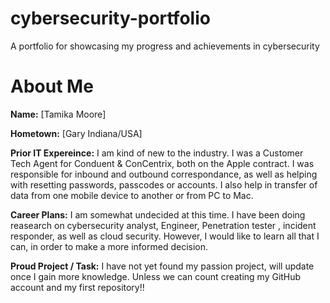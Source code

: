 # cybersecurity-portfolio
A portfolio for showcasing my progress and achievements in cybersecurity
# About Me
**Name:** [Tamika Moore]

**Hometown:** [Gary Indiana/USA]

**Prior IT Expereince:**
I am kind of new to the industry. I was a Customer Tech Agent for Conduent & ConCentrix, both on the Apple contract. I was responsible for inbound and outbound correspondance, as well as helping with resetting passwords, passcodes or accounts. I also help in transfer of data from one mobile device to another or from PC to Mac. 

**Career Plans:** I am somewhat undecided at this time. I have been doing reasearch on cybersecurity analyst, Engineer, Penetration tester , incident responder, as well as cloud security. However, I would like to learn all that I can, in order to make a more informed decision. 

**Proud Project / Task:**  I have not yet found my passion project, will update once I gain more knowledge. Unless we can count creating my GitHub account and my first repository!!
